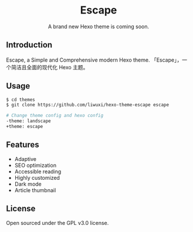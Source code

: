 <h1 align="center">Escape</h1>
<p align="center">A brand new Hexo theme is coming soon.</p>

## Introduction

Escape, a Simple and Comprehensive modern Hexo theme.
「Escape」，一个简洁且全面的现代化 Hexo 主题。

## Usage

```bash
$ cd themes
$ git clone https://github.com/liwuxi/hexo-theme-escape escape

# Change theme config and hexo config
-theme: landscape
+theme: escape
```

## Features

- Adaptive
- SEO optimization
- Accessible reading
- Highly customized
- Dark mode
- Article thumbnail

## License

Open sourced under the GPL v3.0 license.
